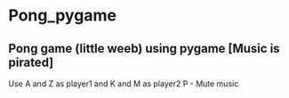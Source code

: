 # Pong_pygame

## Pong game (little weeb) using pygame [Music is pirated]

Use A and Z as player1 and K and M as player2
P - Mute music
